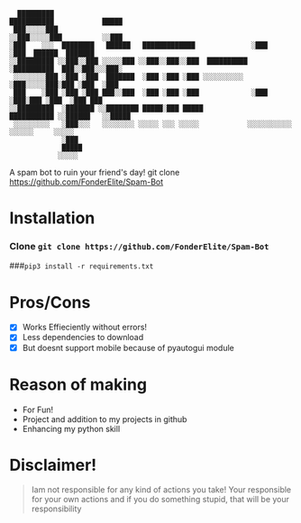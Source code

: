 ```
  █████████                                                 ███████████            █████   
 ███░░░░░███                                               ░░███░░░░░███          ░░███    
░███    ░░░  ████████   ██████   █████████████              ░███    ░███  ██████  ███████  
░░█████████ ░░███░░███ ░░░░░███ ░░███░░███░░███  ██████████ ░██████████  ███░░███░░░███░   
 ░░░░░░░░███ ░███ ░███  ███████  ░███ ░███ ░███ ░░░░░░░░░░  ░███░░░░░███░███ ░███  ░███    
 ███    ░███ ░███ ░███ ███░░███  ░███ ░███ ░███             ░███    ░███░███ ░███  ░███ ███
░░█████████  ░███████ ░░████████ █████░███ █████            ███████████ ░░██████   ░░█████ 
 ░░░░░░░░░   ░███░░░   ░░░░░░░░ ░░░░░ ░░░ ░░░░░            ░░░░░░░░░░░   ░░░░░░     ░░░░░  
             ░███                                                                          
             █████                                                                         
            ░░░░░             
```
 A spam bot to ruin your friend's day!
 git clone https://github.com/FonderElite/Spam-Bot

# Installation
### Clone ```git clone https://github.com/FonderElite/Spam-Bot```
###```pip3 install -r requirements.txt```

# Pros/Cons
- [x] Works Effieciently without errors!
- [x] Less dependencies to download
- [x] But doesnt support mobile because of pyautogui module

# Reason of making
* For Fun!
* Project and addition to my projects in github
* Enhancing my python skill

# Disclaimer!
> Iam not responsible for any kind of actions you take!
Your responsible for your own actions and if you do something stupid, that will be your 
responsibility
